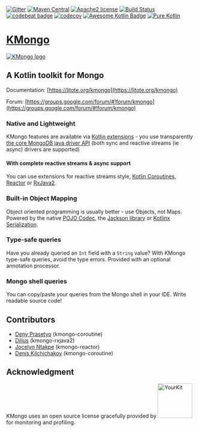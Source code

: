  [![Gitter](https://badges.gitter.im/kmongoo/Lobby.svg)](https://gitter.im/kmongoo/Lobby?utm_source=badge&utm_medium=badge&utm_campaign=pr-badge&utm_content=body_badge)
 [![Maven Central](https://maven-badges.herokuapp.com/maven-central/org.litote.kmongo/kmongo/badge.svg)](https://maven-badges.herokuapp.com/maven-central/org.litote.kmongo/kmongo)
 [![Apache2 license](https://img.shields.io/badge/license-Apache%20License%202.0-blue.svg?style=flat)](https://www.apache.org/licenses/LICENSE-2.0)
 [![Build Status](https://api.travis-ci.com/Litote/kmongo.png)](https://app.travis-ci.com/github/Litote/kmongo)
 [![codebeat badge](https://codebeat.co/badges/ed919223-2b9a-4b60-97d5-695b460fcbb7)](https://codebeat.co/projects/github-com-litote-kmongo-master)
 [![codecov](https://codecov.io/gh/Litote/kmongo/branch/master/graph/badge.svg)](https://codecov.io/gh/Litote/kmongo)
 [![Awesome Kotlin Badge](https://kotlin.link/awesome-kotlin.svg)](https://github.com/KotlinBy/awesome-kotlin)
 [![Pure Kotlin](https://img.shields.io/badge/100%25-kotlin-blue.svg)](https://kotlinlang.org/)
 
# [KMongo](https://litote.org/kmongo) 
[![KMongo logo](https://litote.org/kmongo/kmongo.png "KMongo")](https://litote.org/kmongo)
 
## A Kotlin toolkit for Mongo

Documentation: [https://litote.org/kmongo](https://litote.org/kmongo)

Forum: [https://groups.google.com/forum/#!forum/kmongo](https://groups.google.com/forum/#!forum/kmongo)

### Native and Lightweight

KMongo features are available via [Kotlin extensions](https://kotlinlang.org/docs/reference/extensions.html) -
you use transparently [the core MongoDB java driver API](https://www.mongodb.com/docs/drivers/java-drivers/)
(both sync and reactive streams (ie async) drivers are supported)

#### With complete reactive streams & async support

You can use extensions for reactive streams style, [Kotlin Coroutines](https://kotlinlang.org/docs/reference/coroutines.html), 
[Reactor](https://projectreactor.io/) or [RxJava2](http://reactivex.io/).

### Built-in Object Mapping

Object oriented programming is usually better - use Objects, not Maps. Powered by the native
[POJO Codec](https://mongodb.github.io/mongo-java-driver/3.5/bson/pojos/), the
[Jackson library](https://github.com/FasterXML/jackson) or
[Kotlinx Serialization](https://github.com/Kotlin/kotlinx.serialization).

### Type-safe queries

Have you already queried an ```Int``` field with a ```String``` value? 
With KMongo type-safe queries, avoid the type errors.
Provided with an optional annotation processor. 

### Mongo shell queries

You can copy/paste your queries from the Mongo shell in your IDE. Write readable source code!

## Contributors

* [Deny Prasetyo](https://github.com/jasoet)  (kmongo-coroutine)
* [Dilius](https://github.com/diliuskh) (kmongo-rxjava2)
* [Jocelyn Ntakpe](https://github.com/jntakpe) (kmongo-reactor)
* [Denis Kilchichakov](https://github.com/augur) (kmongo-coroutine)

## Acknowledgment

KMongo uses an open source license gracefully provided by 
<a href="https://www.yourkit.com/java/profiler/"><img alt="YourKit" src="https://www.yourkit.com/images/yklogo.png" width="92"></a>
for monitoring and profiling.
